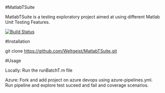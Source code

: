 #MatlabTSuite

MatlabTSuite is a testing exploratory project aimed at using different Matlab Unit Testing Features. 

[![Build Status](https://dev.azure.com/narcisse118/MatlabTestCICD/_apis/build/status/Weltgeist.MatlabTSuite?branchName=master)](https://dev.azure.com/narcisse118/MatlabTestCICD/_build/latest?definitionId=5&branchName=master)

#Installation 

git clone https://github.com/Weltgeist/MatlabTSuite.git

#Usage 

Locally:
Run the runBatchT.m file

Azure:
Fork and add project on azure devops using azure-pipelines.yml.
Run pipeline and explore test suceed and fail and coverage scenarios. 




